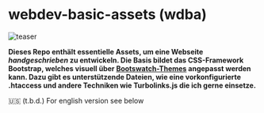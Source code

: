 # webdev-basic-assets (wdba)
![teaser](https://cms.brnstc.de/medias/women-in-business/live/img/dresscode-informal-intro.jpg)

**Dieses Repo enthält essentielle Assets, um eine Webseite *handgeschrieben* zu entwickeln. Die Basis bildet das CSS-Framework Bootstrap, welches visuell über [Bootswatch-Themes](http://bootswatch.com/) angepasst werden kann. Dazu gibt es unterstützende Dateien, wie eine vorkonfigurierte .htaccess und andere Techniken wie Turbolinks.js die ich gerne einsetze.**

:us: (t.b.d.)
For english version see below

